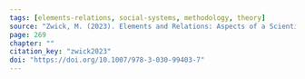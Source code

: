 ```yaml
---
tags: [elements-relations, social-systems, methodology, theory]
source: "Zwick, M. (2023). Elements and Relations: Aspects of a Scientific Metaphysics (Vol. 35). Springer International Publishing."
page: 269
chapter: ""
citation_key: "zwick2023"
doi: "https://doi.org/10.1007/978-3-030-99403-7"
---
```


